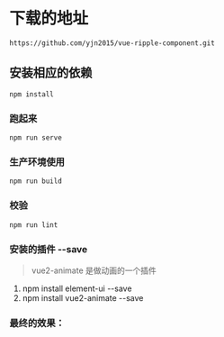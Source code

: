 # 下载的地址
```
https://github.com/yjn2015/vue-ripple-component.git
```

## 安装相应的依赖
```
npm install
```

### 跑起来
```
npm run serve
```

### 生产环境使用
```
npm run build
```

### 校验
```
npm run lint
```
### 安装的插件 --save
> vue2-animate 是做动画的一个插件

1. npm install element-ui --save
2. npm install vue2-animate --save 

### 最终的效果：



